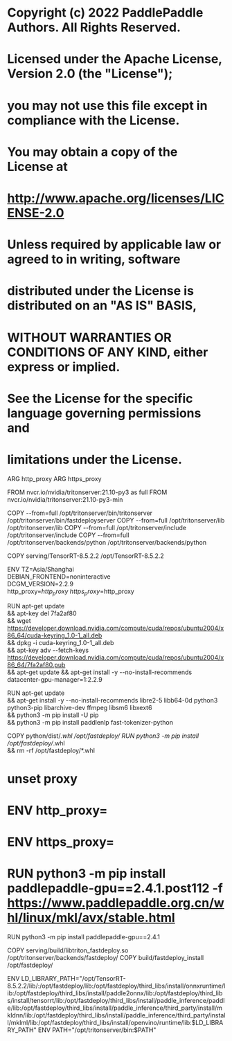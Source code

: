 # Copyright (c) 2022 PaddlePaddle Authors. All Rights Reserved.
#
# Licensed under the Apache License, Version 2.0 (the "License");
# you may not use this file except in compliance with the License.
# You may obtain a copy of the License at
#
#     http://www.apache.org/licenses/LICENSE-2.0
#
# Unless required by applicable law or agreed to in writing, software
# distributed under the License is distributed on an "AS IS" BASIS,
# WITHOUT WARRANTIES OR CONDITIONS OF ANY KIND, either express or implied.
# See the License for the specific language governing permissions and
# limitations under the License.

ARG http_proxy
ARG https_proxy

FROM nvcr.io/nvidia/tritonserver:21.10-py3 as full
FROM nvcr.io/nvidia/tritonserver:21.10-py3-min

COPY --from=full /opt/tritonserver/bin/tritonserver /opt/tritonserver/bin/fastdeployserver
COPY --from=full /opt/tritonserver/lib /opt/tritonserver/lib
COPY --from=full /opt/tritonserver/include /opt/tritonserver/include
COPY --from=full /opt/tritonserver/backends/python /opt/tritonserver/backends/python

COPY serving/TensorRT-8.5.2.2 /opt/TensorRT-8.5.2.2

ENV TZ=Asia/Shanghai \
    DEBIAN_FRONTEND=noninteractive \
    DCGM_VERSION=2.2.9 \
    http_proxy=$http_proxy \
    https_proxy=$http_proxy

RUN apt-get update \
    && apt-key del 7fa2af80 \
    && wget https://developer.download.nvidia.com/compute/cuda/repos/ubuntu2004/x86_64/cuda-keyring_1.0-1_all.deb \
    && dpkg -i cuda-keyring_1.0-1_all.deb \
    && apt-key adv --fetch-keys https://developer.download.nvidia.com/compute/cuda/repos/ubuntu2004/x86_64/7fa2af80.pub \
    && apt-get update && apt-get install -y --no-install-recommends datacenter-gpu-manager=1:2.2.9

RUN apt-get update \
    && apt-get install -y --no-install-recommends libre2-5 libb64-0d python3 python3-pip libarchive-dev ffmpeg libsm6 libxext6 \
    && python3 -m pip install -U pip \
    && python3 -m pip install paddlenlp fast-tokenizer-python

COPY python/dist/*.whl /opt/fastdeploy/
RUN python3 -m pip install  /opt/fastdeploy/*.whl \
    && rm -rf /opt/fastdeploy/*.whl

# unset proxy
# ENV http_proxy=
# ENV https_proxy=
# RUN python3 -m pip install paddlepaddle-gpu==2.4.1.post112 -f https://www.paddlepaddle.org.cn/whl/linux/mkl/avx/stable.html
RUN python3 -m pip install paddlepaddle-gpu==2.4.1

COPY serving/build/libtriton_fastdeploy.so /opt/tritonserver/backends/fastdeploy/
COPY build/fastdeploy_install /opt/fastdeploy/

ENV LD_LIBRARY_PATH="/opt/TensorRT-8.5.2.2/lib/:/opt/fastdeploy/lib:/opt/fastdeploy/third_libs/install/onnxruntime/lib:/opt/fastdeploy/third_libs/install/paddle2onnx/lib:/opt/fastdeploy/third_libs/install/tensorrt/lib:/opt/fastdeploy/third_libs/install/paddle_inference/paddle/lib:/opt/fastdeploy/third_libs/install/paddle_inference/third_party/install/mkldnn/lib:/opt/fastdeploy/third_libs/install/paddle_inference/third_party/install/mklml/lib:/opt/fastdeploy/third_libs/install/openvino/runtime/lib:$LD_LIBRARY_PATH"
ENV PATH="/opt/tritonserver/bin:$PATH"
